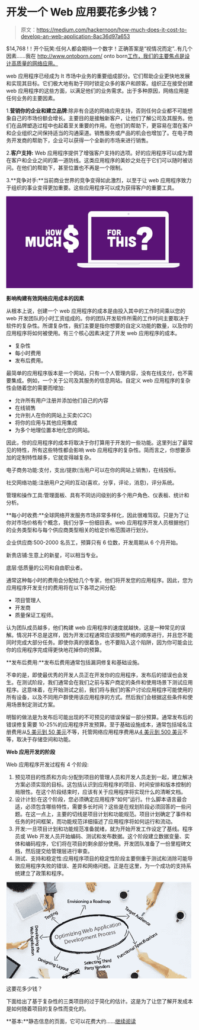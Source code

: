 # 开发一个 Web 应用要花多少钱？

> 原文：<https://medium.com/hackernoon/how-much-does-it-cost-to-develop-an-web-application-8ac36d97a653>

$14,768 !！开个玩笑:任何人都会期待一个数字！正确答案是“视情况而定”..有几个因素……我在 http://www.ontoborn.com/ onto born[工作，我们的主要焦点是设计高质量的网络应用。](http://www.ontoborn.com/)

web 应用程序已经成为 It 市场中业务的重要组成部分。它们帮助企业更快地发展和实现其目标。它们极大地有助于同时锁定众多的客户和顾客。组织正在接受创建 web 应用程序的这些方面，以满足他们的业务需求。出于多种原因，网络应用是任何业务的主要因素。

1.**营销你的企业和建立品牌**:除非有合适的网络应用支持，否则任何企业都不可能想象自己的市场份额会增长。主要目的是接触新客户，让他们了解公司及其服务。他们在品牌塑造过程中也起着至关重要的作用。在他们的帮助下，更容易在潜在客户和企业组织之间保持适当的沟通渠道。销售服务或产品的机会也增加了。在电子商务开发商的帮助下，企业可以获得一个全新的市场来进行销售。

2.**客户支持:** Web 应用程序提供了增强客户支持的选项。好的应用程序可以成为潜在客户和企业之间的第一道防线。这类应用程序的美妙之处在于它们可以随时被访问。在他们的帮助下，甚至位置也不再是一个限制。

3.**竞争对手:**当前商业世界的竞争变得如此激烈，以至于让 web 应用程序致力于组织的事业变得更加重要。这些应用程序可以成为获得客户的重要工具。

![](img/74f10137ecdf30fd301e571f66e31cba.png)

**影响构建有效网络应用成本的因素**

从根本上说，创建一个 web 应用程序的成本是由投入其中的工作时间乘以您的 web 开发团队的小时工资组成的。你的团队开发软件所需的工作时间主要取决于软件的复杂性。所谓复杂性，我们主要是指你想要的自定义功能的数量，以及你的应用程序将如何被使用。有三个核心因素决定了开发 web 应用程序的成本。

*   复杂性
*   每小时费用
*   发布后费用。

最简单的应用程序版本是一个网站，只有一个人管理内容，没有在线支付，也不需要集成。例如，一个关于公司及其服务的信息网站。自定义 web 应用程序的复杂性会随着您的需要而增加:

*   允许所有用户注册并添加他们自己的内容
*   在线销售
*   允许别人在你的网站上买卖(C2C)
*   将你的应用与其他应用集成
*   为多个地理位置本地化您的网站。

因此，你的应用程序的成本将取决于你打算用于开发的一些功能。这里列出了最常见的特性，所有这些特性都会影响 web 应用程序的复杂性。简而言之，你想要添加的定制特性越多，它就变得越复杂。

电子商务功能:支付，支出/提款(当用户可以在你的网站上销售)，在线投标。

社交网络功能:注册用户之间的互动(喜欢，分享，评论，消息)，评分系统。

管理和操作工具:管理面板、具有不同访问级别的多个用户角色、仪表板、统计和分析。

**每小时收费:**全球网络开发服务市场非常多样化，因此很难驾驭。只是为了让你对市场价格有个概念，我们分享一份细目表。web 应用程序开发人员根据他们的业务类型和与每个供应商类型相关的给定价格范围进行划分。

企业供应商:500-2000 名员工，预算只有 6 位数，开发周期从 6 个月开始。

新贵店铺:生意上的新星，可以相当专业。

底层:低质量的公司和自由职业者。

通常这种每小时的费用会分配给几个专家，他们将开发您的应用程序。因此，您为应用程序开发支付的费用将在以下各项之间分配:

*   项目管理人
*   开发商
*   质量保证工程师。

认为团队成员越多，他们构建 web 应用程序的速度就越快，这是一种常见的误解。情况并不总是这样，因为开发过程通常应该按照严格的顺序进行，并且您不能同时完成大部分任务。即使你真的很着急，也不要陷入这个陷阱，因为你可能会比你的应用程序完成得更快地花掉你的预算。

**发布后费用:**发布后费用通常包括漏洞修复和基础设施。

不幸的是，即使最优秀的开发人员正在开发你的应用程序，发布后的错误也会发生。在测试阶段，我们通常会在我们之前与客户商定的条件和使用场景下测试应用程序。这意味着，在开始测试之前，我们将与我们的客户讨论应用程序可能使用的所有设备，以及不同用户群使用该应用程序的方式。然后我们会根据这些条件和使用场景制定测试方案。

明智的做法是为发布后可能出现的不可预见的错误保留一部分预算。通常发布后的错误修复需要 10-25%的应用程序开发预算。至于基础设施成本，通常包括域名注册费用从[5 美元到 50 美元](https://greenice.net/goto/http://greenice.net/goto/http://www.domparison.com/)不等，托管网络应用程序费用从[4 美元到 500 美元](https://greenice.net/goto/http://greenice.net/goto/http://www.whoishostingthis.com/)不等，取决于存储空间和功能。

**Web 应用开发的阶段**

Web 应用程序开发过程有 4 个阶段:

1.  预见项目的性质和方向:分配到项目的管理人员和开发人员走到一起，建立解决方案必须实现的目标。这包括认识到应用程序的项目、时间安排和版本控制的局限性。在这个阶段结束时，应该有关于应用程序将实现什么的清晰文档。
2.  设计计划:在这个阶段，您必须确定应用程序“如何”运行。什么脚本语言最合适，必须包含哪些特性，需要多长时间？这些是在规划阶段必须回答的一些问题。在这一点上，主要的切线是项目计划和功能规范。项目计划确定了事件和任务的时间框架，而功能规范详细描述了应用程序将如何运行和流动。
3.  开发:一旦项目计划和功能规范准备就绪，就为开始开发工作设定了基线。程序员或 Web 开发人员开始编码、测试和发布数据。这个阶段建立数据变量、实体和编码程序，它们将在项目的剩余部分使用。开发团队准备了一份里程碑文档，然后提交给管理层进行审查。
4.  测试、支持和稳定性:应用程序项目的稳定性阶段主要侧重于测试和消除可能导致应用程序失败的错误、差异和网络问题。正是在这里，为一个成功的支持系统建立了政策和程序。

![](img/f7debcc6886121c8419a5103022e5023.png)

这要花多少钱？

下面给出了基于复杂性的三类项目的过于简化的估计。这是为了让您了解开发成本是如何随着项目的复杂性而变化的。

**基本:**静态信息的页面，它可以花费大约……[继续阅读](https://ontoborn.com/blog/much-cost-develop-web-application/)
